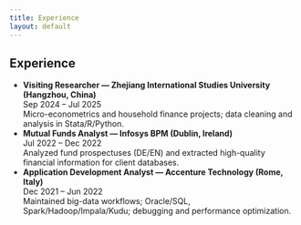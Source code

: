```yaml
---
title: Experience
layout: default
---
```


<section>
<h2>Experience</h2>
<div class="card">
<ul class="plain">
  <li class="item">
    <strong>Visiting Researcher — Zhejiang International Studies University (Hangzhou, China)</strong>
    <div class="meta">Sep 2024 – Jul 2025</div>
    <div>Micro-econometrics and household finance projects; data cleaning and analysis in Stata/R/Python.</div>
  </li>
  <li class="item">
    <strong>Mutual Funds Analyst — Infosys BPM (Dublin, Ireland)</strong>
    <div class="meta">Jul 2022 – Dec 2022</div>
    <div>Analyzed fund prospectuses (DE/EN) and extracted high-quality financial information for client databases.</div>
  </li>
  <li class="item">
    <strong>Application Development Analyst — Accenture Technology (Rome, Italy)</strong>
    <div class="meta">Dec 2021 – Jun 2022</div>
    <div>Maintained big-data workflows; Oracle/SQL, Spark/Hadoop/Impala/Kudu; debugging and performance optimization.</div>
  </li>
</ul>
</div>
</section>

